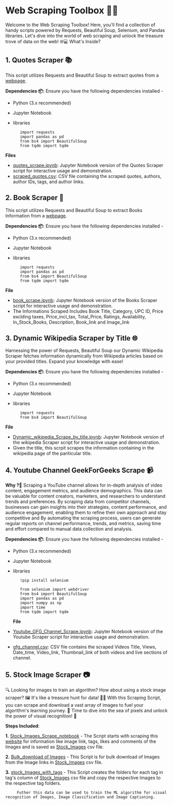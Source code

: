 # Web Scraping Toolbox 🕵️‍♂️

Welcome to the Web Scraping Toolbox! Here, you'll find a collection of handy scripts powered by Requests, Beautiful Soup, Selenium, and Pandas libraries. Let's dive into the world of web scraping and unlock the treasure trove of data on the web! 🌐💻 What's Inside?

## 1. Quotes Scraper 📚
This script utilizes Requests and Beautiful Soup to extract quotes from a [webpage](https://quotes.toscrape.com). 

**Dependencies 📦**: Ensure you have the following dependencies installed -
- Python (3.x recommended)
- Jupyter Notebook
- libraries


         import requests
         import pandas as pd
         from bs4 import BeautifulSoup
         from tqdm import tqdm

**Files**
- [quotes_scrape.ipynb](https://github.com/Analyticalgeek/Web-Scraping/blob/main/Quotes%20Scrape.ipynb): Jupyter Notebook version of the Quotes Scraper script for interactive usage and demonstration.
- [scraped_quotes.csv](https://github.com/Analyticalgeek/Web-Scraping/blob/main/Quotes.csv): CSV file containing the scraped quotes, authors, author IDs, tags, and author links.

## 2. Book Scraper 📖
This script utilizes Requests and Beautiful Soup to extract Books Information from a [webpage](https://books.toscrape.com).

**Dependencies 📦**: Ensure you have the following dependencies installed - 
- Python (3.x recommended)
- Jupyter Notebook
- libraries


         import requests
         import pandas as pd
         from bs4 import BeautifulSoup
         from tqdm import tqdm

**File**
- [book_scrape.ipynb](https://github.com/Analyticalgeek/Web-Scraping/blob/main/Books%20Scrape.ipynb): Jupyter Notebook version of the Books Scraper script for interactive usage and demonstration.
- The Informations Scraped Includes Book Title, Category, UPC ID, Price exclding taxes, Price_incl_tax, Total_Price, Ratings,	Availability, In_Stock_Books, Description, Book_link and Image_link

## 3. Dynamic Wikipedia Scraper by Title 🌐
Harnessing the power of Requests, Beautiful Soup our Dynamic Wikipedia Scraper fetches information dynamically from Wikipedia articles based on your provided titles. Expand your knowledge with ease!

**Dependencies 📦**: Ensure you have the following dependencies installed - 
- Python (3.x recommended)
- Jupyter Notebook
- libraries


         import requests
         from bs4 import BeautifulSoup
  
**File**
- [Dynamic_wikipedia_Scrape_by_title.ipynb](https://github.com/Analyticalgeek/Web-Scraping/blob/main/Dynamic%20Wikipedia%20Scrape%20by%20Title.ipynb): Jupyter Notebook version of the wikipedia Scraper script for interactive usage and demonstration.
- Given the title, this scrpit scrapes the information containing in the wikipedia page of the pariticular title.

## 4. Youtube Channel GeekForGeeks Scrape 📹
**Why ?🤔** Scraping a YouTube channel allows for in-depth analysis of video content, engagement metrics, and audience demographics. This data can be valuable for content creators, marketers, and researchers to understand trends and preferences. By scraping data from competitor channels, businesses can gain insights into their strategies, content performance, and audience engagement, enabling them to refine their own approach and stay competitive and By automating the scraping process, users can generate regular reports on channel performance, trends, and metrics, saving time and effort compared to manual data collection and analysis.

**Dependencies 📦**: Ensure you have the following dependencies installed - 
- Python (3.x recommended)
- Jupyter Notebook
- libraries


         !pip install selenium
         
         from selenium import webdriver
         from bs4 import BeautifulSoup
         import pandas as pd
         import numpy as np
         import time
         from tqdm import tqdm

  **File**
- [Youtube_GFG_Channel_Scrape.ipynb](https://github.com/Analyticalgeek/Web-Scraping/blob/main/Youtube%20Geek%20For%20Geeks%20channel%20Scrape/YouTube%20GeekforGeeks%20Scrape.ipynb): Jupyter Notebook version of the Youtube Scraper script for interactive usage and demonstration.
- [gfg_channel.csv](https://github.com/Analyticalgeek/Web-Scraping/blob/main/Youtube%20Geek%20For%20Geeks%20channel%20Scrape/gfg_videos.csv): CSV file contains the scraped Videos Title, Views, Date_time, Video_link, Thumbnail_link of both videos and live sections of channel.

## 5. Stock Image Scraper 📷
🔍 Looking for images to train an algorithm? How about using a stock image scraper? 🖼️ It's like a treasure hunt for data! 🕵️‍♂️ With this Scraping Script, you can scrape and download a vast array of images to fuel your algorithm's learning journey. 🚀 Time to dive into the sea of pixels and unlock the power of visual recognition! 🌟

**Steps Included**:

**1.** [Stock_Images_Scrape_notebook](https://github.com/Analyticalgeek/Web-Scraping/blob/main/Stock%20Image%20Scrapper/1.%20Stock%20Images%20Website%20Scrape%20-%20Infinite%20scroll.ipynb) - The Script starts with scraping this [website](https://stockmages.netlify.app) for information like image link, tags, likes and comments of the Images and is saved as [Stock_Images](https://github.com/Analyticalgeek/Web-Scraping/blob/main/Stock%20Image%20Scrapper/images.csv) csv file.

**2.** [Bulk_download of Images](https://github.com/Analyticalgeek/Web-Scraping/blob/main/Stock%20Image%20Scrapper/2.%20Stock_Images_Scrape_Bulk_download_of_Images.ipynb) - This Script is for bulk download of Images from the Image links in [Stock_Images](https://github.com/Analyticalgeek/Web-Scraping/blob/main/Stock%20Image%20Scrapper/images.csv) csv file.

**3.** [stock_Images_with_tags](https://github.com/Analyticalgeek/Web-Scraping/blob/main/Stock%20Image%20Scrapper/3.%20Stock_Images_dataset_with_tags.ipynb) - This Script creates the folders for each tag in tag's column of [Stock_Images](https://github.com/Analyticalgeek/Web-Scraping/blob/main/Stock%20Image%20Scrapper/images.csv) csv file and copy the respective Images to the respective tag folders.

         Futher this data can be used to train the ML algorithm for visual recognition of Images, Image Classification and Image Captioning.







